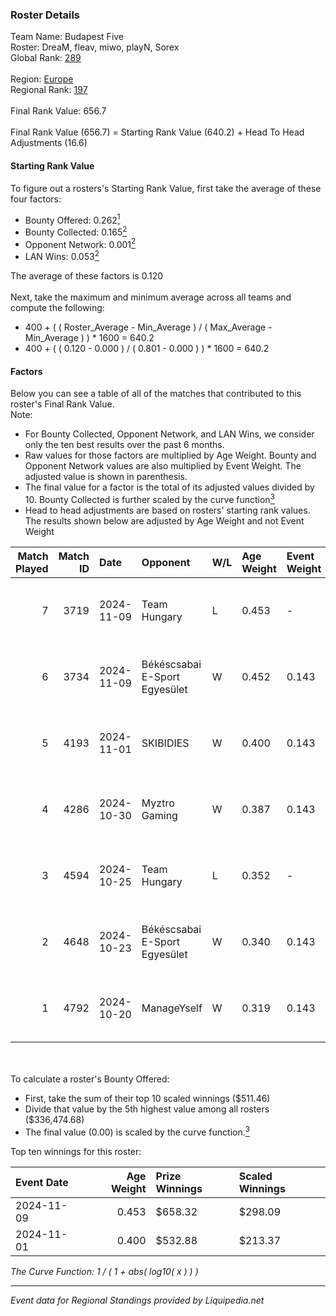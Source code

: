 ### Roster Details<br />
Team Name: Budapest Five<br />
Roster: DreaM, fleav, miwo, playN, Sorex<br />
Global Rank: [289](../standings_global.md)<br />
<br />
Region: [Europe]( ../standings_europe.md)<br />
Regional Rank: [197]( ../standings_europe.md)<br />
<br />
Final Rank Value:  656.7<br />
<br />
Final Rank Value (656.7) = Starting Rank Value (640.2) + Head To Head Adjustments (16.6)<br />

#### Starting Rank Value<br />
To figure out a rosters's Starting Rank Value, first take the average of these four factors:<br />
- Bounty Offered: 0.262[<sup>1</sup>](#table2)
- Bounty Collected: 0.165[<sup>2</sup>](#table1)
- Opponent Network: 0.001[<sup>2</sup>](#table1)
- LAN Wins: 0.053[<sup>2</sup>](#table1)

The average of these factors is 0.120<br />
<br />
Next, take the maximum and minimum average across all teams and compute the following:<br />
- 400 + ( ( Roster_Average - Min_Average ) / ( Max_Average - Min_Average ) ) * 1600 = 640.2
- 400 + ( ( 0.120 - 0.000 ) / ( 0.801 - 0.000 ) ) * 1600 = 640.2


#### Factors<br />
Below you can see a table of all of the matches that contributed to this roster's Final Rank Value.<br />
Note:<br />

- For Bounty Collected, Opponent Network, and LAN Wins, we consider only the ten best results over the past 6 months.
- Raw values for those factors are multiplied by Age Weight. Bounty and Opponent Network values are also multiplied by Event Weight. The adjusted value is shown in parenthesis.
- The final value for a factor is the total of its adjusted values divided by 10. Bounty Collected is further scaled by the curve function[<sup>3</sup>](#curveFunction)
- Head to head adjustments are based on rosters' starting rank values. The results shown below are adjusted by Age Weight and not Event Weight
<span id="table1"></span><br />


| Match Played | Match ID | Date       | Opponent                      | W/L | Age Weight | Event Weight | Bounty Collected | Opponent Network | LAN Wins  | H2H Adj. | Roster                              |
| -: | -: | :- | :- | :- | :- | :- | :- | :- | :- | -: | :- |
|            7 |     3719 | 2024-11-09 | Team Hungary                  | L   | 0.453      | -            | -                | -                | -         |    -4.68 | DreaM, fleav, miwo, playN, Sorex    |
|            6 |     3734 | 2024-11-09 | Békéscsabai E-Sport Egyesület | W   | 0.452      | 0.143        | 0.000 (0.000)    | 0.035 (0.002)    | 1 (0.452) |     5.74 | DreaM, fleav, miwo, playN, Sorex    |
|            5 |     4193 | 2024-11-01 | SKIBIDIES                     | W   | 0.400      | 0.143        | 0.001 (0.000)    | 0.053 (0.003)    | 0 (0.000) |     5.78 | DreaM, miwo, playN, Sorex, strong3r |
|            4 |     4286 | 2024-10-30 | Myztro Gaming                 | W   | 0.387      | 0.143        | 0.000 (0.000)    | 0.016 (0.001)    | 0 (0.000) |     4.75 | DreaM, miwo, playN, Sorex, strong3r |
|            3 |     4594 | 2024-10-25 | Team Hungary                  | L   | 0.352      | -            | -                | -                | -         |    -3.66 | DreaM, miwo, playN, Sorex, strong3r |
|            2 |     4648 | 2024-10-23 | Békéscsabai E-Sport Egyesület | W   | 0.340      | 0.143        | 0.000 (0.000)    | 0.035 (0.002)    | 0 (0.000) |     4.48 | DreaM, miwo, playN, Sorex, strong3r |
|            1 |     4792 | 2024-10-20 | ManageYself                   | W   | 0.319      | 0.143        | 0.000 (0.000)    | 0.019 (0.001)    | 0 (0.000) |     4.14 | DreaM, miwo, playN, Sorex, strong3r |

<br />
<span id="table2"></span><br />
To calculate a roster's Bounty Offered:<br />

- First, take the sum of their top 10 scaled winnings ($511.46)
- Divide that value by the 5th highest value among all rosters ($336,474.68)
- The final value (0.00) is scaled by the curve function.[<sup>3</sup>](#curveFunction)

Top ten winnings for this roster:<br />

| Event Date | Age Weight | Prize Winnings | Scaled Winnings |
| :- | -: | :- | :- |
| 2024-11-09 |      0.453 | $658.32        | $298.09         |
| 2024-11-01 |      0.400 | $532.88        | $213.37         |


<span id="curveFunction"></span>_The Curve Function: 1 / ( 1 + abs( log10( x ) ) )_<br />

---
_Event data for Regional Standings provided by Liquipedia.net_<br />
